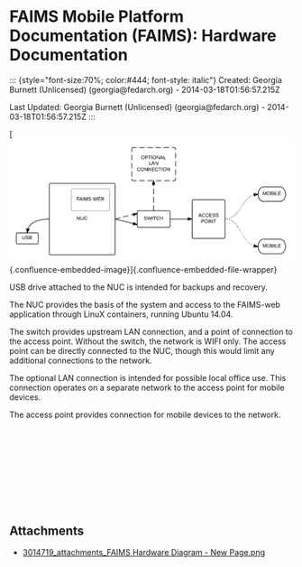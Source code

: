 FAIMS Mobile Platform Documentation (FAIMS): Hardware Documentation
===================================================================

::: {style="font-size:70%; color:#444; font-style: italic"}
Created: Georgia Burnett (Unlicensed) (georgia\@fedarch.org) -
2014-03-18T01:56:57.215Z

Last Updated: Georgia Burnett (Unlicensed) (georgia\@fedarch.org) -
2014-03-18T01:56:57.215Z
:::

<div>

[![](attachments/3014719_attachments_FAIMS%20Hardware%20Diagram%20-%20New%20Page.png){.confluence-embedded-image}]{.confluence-embedded-file-wrapper}

USB drive attached to the NUC is intended for backups and recovery.

The NUC provides the basis of the system and access to the FAIMS-web
application through LinuX containers, running Ubuntu 14.04.  

The switch provides upstream LAN connection, and a point of connection
to the access point. Without the switch, the network is WIFI only. The
access point can be directly connected to the NUC, though this would
limit any additional connections to the network.

The optional LAN connection is intended for possible local office use.
This connection operates on a separate network to the access point for
mobile devices. 

The access point provides connection for mobile devices to the network.

 

 

 

 

 

</div>

Attachments
-----------

-   [3014719\_attachments\_FAIMS Hardware Diagram - New
    Page.png](attachments/3014719_attachments_FAIMS%20Hardware%20Diagram%20-%20New%20Page.png)
